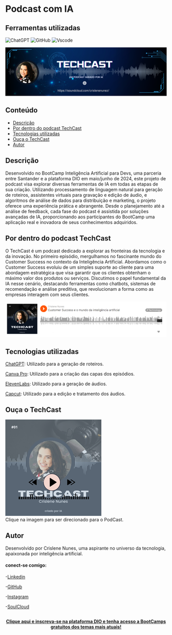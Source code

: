 # Podcast com IA

## Ferramentas utilizadas

![ChatGPT](https://img.shields.io/badge/chatGPT-74aa9c?logo=openai&logoColor=white)
![GitHub](https://img.shields.io/badge/GitHub-100000?style=for-the-badge&logo=github&logoColor=white)
![Vscode](https://img.shields.io/badge/Vscode-007ACC?style=for-the-badge&logo=visual-studio-code&logoColor=white)


![capa](imagens/capa.png)

## Conteúdo

- [Descrição](#descrição)
- [Por dentro do podcast TechCast](#por-dentro-do-podcast-techcast)
- [Tecnologias utilizadas](#tecnologias-utilizadas)
- [Ouça o TechCast](#ouça-o-techcast)
- [Autor](#autor)


## Descrição
Desenvolvido no BootCamp Inteligência Artificial para Devs, uma parceria entre Santander e a plataforma DIO em maio/junho de 2024, este projeto de podcast visa explorar diversas ferramentas de IA em todas as etapas de sua criação. Utilizando processamento de linguagem natural para geração de roteiros, assistentes virtuais para gravação e edição de áudio, e algoritmos de análise de dados para distribuição e marketing, o projeto oferece uma experiência prática e abrangente. Desde o planejamento até a análise de feedback, cada fase do podcast é assistida por soluções avançadas de IA, proporcionando aos participantes do BootCamp uma aplicação real e inovadora de seus conhecimentos adquiridos.


## Por dentro do podcast TechCast
O TechCast é um podcast dedicado a explorar as fronteiras da tecnologia e da inovação. No primeiro episódio, mergulhamos no fascinante mundo do Customer Success no contexto da Inteligência Artificial. Abordamos como o Customer Success evoluiu de um simples suporte ao cliente para uma abordagem estratégica que visa garantir que os clientes obtenham o máximo valor dos produtos ou serviços. Discutimos o papel fundamental da IA nesse cenário, destacando ferramentas como chatbots, sistemas de recomendação e análise preditiva, que revolucionam a forma como as empresas interagem com seus clientes.

![podcast](imagens/podcast.png)

## Tecnologias utilizadas
[ChatGPT](https://chatgpt.com/): Utilizado para a geração de roteiros.

[Canva Pro](https://www.canva.com/): Utilizado para a criação das capas dos episódios.

[ElevenLabs](https://elevantlab.com/): Utilizado para a geração de áudios.

[Capcut](https://www.capcut.com/pt-br/): Utilizado para a edição e tratamento dos áudios.


## Ouça o TechCast

[![capa](imagens/logo.1.png)](https://soundcloud.com/crislenenunez/01techcast?si=29e358793e6e4a3f8cdaf5d792411a94&utm_source=clipboard&utm_medium=text&utm_campaign=social_sharing)  
Clique na imagem para ser direcionado para o PodCast.

## Autor

Desenvolvido por Crislene Nunes, uma aspirante no universo da tecnologia, apaixonada por inteligência artificial.

#### conect-se comigo:

-[Linkedin](https://linkedin.com/in/crislenenunes) 

-[GitHub](https://github.com/crislenenunes/) 

-[Instagram](https://instagram.com/crislenenunez) 

-[SoulCloud](https://soundcloud.com/crislenenunez/) 





##
<p align="center">
  <a href="https://www.dio.me/sign-up?ref=CX2N5FGXUZ"><b>Clique aqui e inscreva-se na plataforma DIO e tenha acesso a BootCamps gratuitos dos temas mais atuais!</b></a>
</p>
